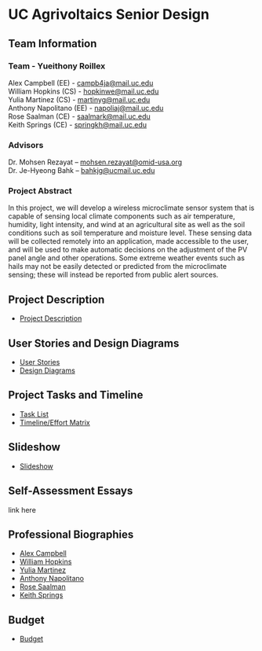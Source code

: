 # UC Agrivoltaics Senior Design
## Team Information
### Team - Yueithony Roillex
Alex Campbell (EE) - campb4ja@mail.uc.edu  
William Hopkins (CS) - hopkinwe@mail.uc.edu  
Yulia Martinez (CS) - martinyg@mail.uc.edu  
Anthony Napolitano (EE) - napoliaj@mail.uc.edu  
Rose Saalman (CE) - saalmark@mail.uc.edu  
Keith Springs (CE) - springkh@mail.uc.edu  

### Advisors
Dr. Mohsen Rezayat – mohsen.rezayat@omid-usa.org​  
Dr. Je-Hyeong Bahk – bahkjg@ucmail.uc.edu

### Project Abstract
In this project, we will develop a wireless microclimate sensor system that is capable of sensing local climate components such as air temperature, humidity, light intensity, and wind at an agricultural site as well as the soil conditions such as soil temperature and moisture level. These sensing data will be collected remotely into an application, made accessible to the user, and will be used to make automatic decisions on the adjustment of the PV panel angle and other operations. Some extreme weather events such as hails may not be easily detected or predicted from the microclimate sensing; these will instead be reported from public alert sources.​

## Project Description
* [Project Description](./assignments/Senior%20Design%20Project%20Description.pdf)

## User Stories and Design Diagrams
* [User Stories](./assignments/user-stories/user-stories.md)
* [Design Diagrams](./assignments/design-diagrams/Assignment%20%234%20-%20Design%20Diagrams.pdf)

## Project Tasks and Timeline
* [Task List](./assignments/task-list/task-list.md)
* [Timeline/Effort Matrix](./assignments/milestones-timeline-effort-matrix/Senior%20Design%20Gantt%20Chart.xlsx)

## Slideshow
* [Slideshow](./assignments/slideshow/slideshow.pdf)

## Self-Assessment Essays
link here

## Professional Biographies
* [Alex Campbell](./professional-bios/james-campbell-ee.pdf)
* [William Hopkins](./professional-bios/will-hopkins-cs.md)
* [Yulia Martinez](./professional-bios/yulia-martinez-cs.md)
* [Anthony Napolitano](./professional-bios/anthony-napolitano-ee.pdf)
* [Rose Saalman](./professional-bios/Rose%20Saalman_CompE_SeniorDesign.pdf)
* [Keith Springs](./professional-bios/Rose%20Saalman_CompE_SeniorDesign.pdf)

## Budget
* [Budget](./assignments/fall-design-report/budget.md)
